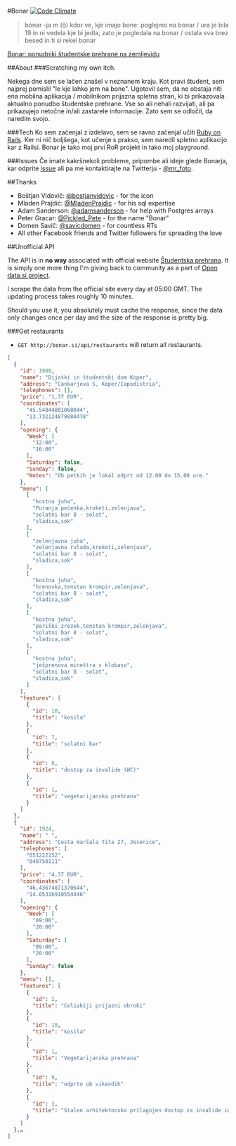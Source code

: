 #Bonar [![Code Climate](https://codeclimate.com/github/mrfoto/bonar.png)](https://codeclimate.com/github/mrfoto/bonar)

> bónar -ja m (ọ̑) kdor ve, kje imajo bone: poglejmo na bonar / ura je bila 19 in ni vedela kje bi jedla, zato je pogledala na bonar / ostala sva brez besed in ti si rekel bonar

[Bonar: ponudniki študentske prehrane na zemljevidu](http://bonar.si/)

##About
###Scratching my own itch.

Nekega dne sem se lačen znašel v neznanem kraju. Kot pravi študent, sem najprej pomislil "le kje lahko jem na bone". Ugotovil sem, da ne obstaja niti ena mobilna aplikacija / mobilnikom prijazna spletna stran, ki bi prikazovala aktualno ponudbo študentske prehrane. Vse so ali nehali razvijati, ali pa prikazujejo netočne in/ali zastarele informacije. Zato sem se odločil, da naredim svojo.

###Tech
Ko sem začenjal z izdelavo, sem se ravno začenjal učiti [Ruby on Rails](http://rubyonrails.org/). Ker ni nič boljšega, kot učenje s prakso, sem naredil spletno aplikacijo kar z Railsi. Bonar je tako moj prvi RoR projekt in tako moj playground.

###Issues
Če imate kakršnekoli probleme, pripombe ali ideje glede Bonarja, kar odprite [issue](https://github.com/mrfoto/bonar/issues) ali pa me kontaktirajte na Twitterju - [@mr_foto](https://twitter.com/mr_foto).

##Thanks

* Boštjan Vidovič: [@bostjanvidovic](https://twitter.com/bostjanvidovic) - for the icon
* Mladen Prajdić: [@MladenPrajdic](https://twitter.com/MladenPrajdic) - for his sql expertise
* Adam Sanderson: [@adamsanderson](https://github.com/adamsanderson) - for help with Postgres arrays
* Peter Gracar: [@Pickled_Pete](https://twitter.com/Pickled_Pete) - for the name "Bonar"
* Domen Savič: [@savicdomen](https://twitter.com/savicdomen) - for countless RTs
* All other Facebook friends and Twitter followers for spreading the love

##Unofficial API

The API is in **no way** associated with official website [Študentska prehrana](http://www.studentska-prehrana.si/). It is simply one more thing I'm giving back to community as a part of [Open data.si project](http://opendata.si/).

I scrape the data from the official site every day at 05:00 GMT. The updating process takes roughly 10 minutes.

Should you use it, you absolutely must cache the response, since the data only changes once per day and the size of the response is pretty big.

###Get restaurants

* `GET http://bonar.si/api/restaurants` will return all restaurants.

```json
[
  {
    "id": 1909,
    "name": "Dijaški in študentski dom Koper",
    "address": "Cankarjeva 5, Koper/Capodistria",
    "telephones": [],
    "price": "1,37 EUR",
    "coordinates": [
      "45.54844801068044",
      "13.732124879080478"
    ],
    "opening": {
      "Week": [
        "12:00",
        "16:00"
      ],
      "Saturday": false,
      "Sunday": false,
      "Notes": "Ob petkih je lokal odprt od 12.00 do 15.00 ure."
    },
    "menu": [
      [
        "kostna juha",
        "Puranja pečenka,kroketi,zelenjava",
        "solatni bar 8 - solat",
        "sladica,sok"
      ],
      [
        "zelenjavna juha",
        "zelenjavna rulada,kroketi,zelenjava",
        "solatni bar 8 - solat",
        "sladica,sok"
      ],
      [
        "kostna juha",
        "hrenovka,tenstan krompir,zelenjava",
        "solatni bar 8 - solat",
        "sladica,sok"
      ],
      [
        "kostna juha",
        "pariški zrezek,tenstan krompir,zelenjava",
        "solatni bar 8 - solat",
        "sladica,sok"
      ],
      [
        "kostna juha",
        "ješprenova mineštra s klobaso",
        "solatni bar 8 - solat",
        "sladica,sok"
      ]
    ],
    "features": [
      {
        "id": 10,
        "title": "kosila"
      },
      {
        "id": 7,
        "title": "solatni bar"
      },
      {
        "id": 8,
        "title": "dostop za invalide (WC)"
      },
      {
        "id": 1,
        "title": "vegetarijanska prehrana"
      }
    ]
  },
  {
    "id": 1924,
    "name": " ",
    "address": "Cesta maršala Tita 27, Jesenice",
    "telephones": [
      "051222152",
      "040750111"
    ],
    "price": "4,37 EUR",
    "coordinates": [
      "46.43674871370644",
      "14.05316910554446"
    ],
    "opening": {
      "Week": [
        "09:00",
        "20:00"
      ],
      "Saturday": [
        "09:00",
        "20:00"
      ],
      "Sunday": false
    },
    "menu": [],
    "features": [
      {
        "id": 2,
        "title": "Celiakiji prijazni obroki"
      },
      {
        "id": 10,
        "title": "kosila"
      },
      {
        "id": 1,
        "title": "Vegetarijanska prehrana"
      },
      {
        "id": 9,
        "title": "odprto ob vikendih"
      },
      {
        "id": 3,
        "title": "Stalen arhitektonsko prilagojen dostop za invalide in dostop do mize v notranjosti lokala"
      }
    ]
  },…
]
```
